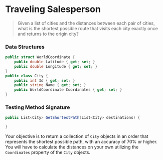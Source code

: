 # Traveling Salesperson

> Given a list of cities and the distances between each pair of cities, what is the shortest possible route that visits each city exactly once and returns to the origin city?

### Data Structures
```csharp
public struct WorldCoordinate {
    public double Latitude { get; set; }
    public double Longitude { get; set; }
}
public class City {
    public int Id { get; set; }
    public string Name { get; set; }
    public WorldCoordinate Coordinates { get; set; }
}
```

### Testing Method Signature
```csharp
public List<City> GetShortestPath(List<City> destinations) {

}
```

Your objective is to return a collection of `City` objects in an order that represents the shortest possible path, with an accuracy of 70% or higher. You will have to calculate the distances on your own utilizing the `Coordinates` property of the `City` objects.